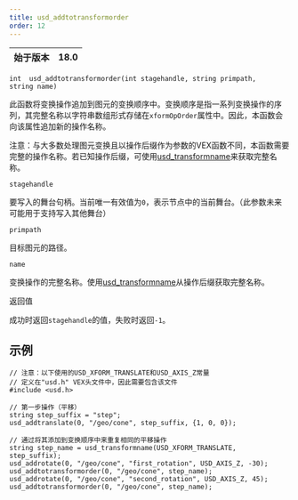 ```yaml
---
title: usd_addtotransformorder
order: 12
---
```

| 始于版本 | 18.0 |
| --- | --- |

`int  usd_addtotransformorder(int stagehandle, string primpath, string name)`

此函数将变换操作追加到图元的变换顺序中。变换顺序是指一系列变换操作的序列，其完整名称以字符串数组形式存储在`xformOpOrder`属性中。因此，本函数会向该属性追加新的操作名称。

注意：与大多数处理图元变换且以操作后缀作为参数的VEX函数不同，本函数需要完整的操作名称。若已知操作后缀，可使用[usd_transformname](/zh-cn/houdini-vex/usd/usd_transformname "构造变换操作的完整名称")来获取完整名称。

`stagehandle`

要写入的舞台句柄。当前唯一有效值为`0`，表示节点中的当前舞台。（此参数未来可能用于支持写入其他舞台）

`primpath`

目标图元的路径。

`name`

变换操作的完整名称。使用[usd_transformname](/zh-cn/houdini-vex/usd/usd_transformname "构造变换操作的完整名称")从操作后缀获取完整名称。

返回值

成功时返回`stagehandle`的值，失败时返回`-1`。

## 示例

```vex
// 注意：以下使用的USD_XFORM_TRANSLATE和USD_AXIS_Z常量
// 定义在"usd.h" VEX头文件中，因此需要包含该文件
#include <usd.h>

// 第一步操作（平移）
string step_suffix = "step";
usd_addtranslate(0, "/geo/cone", step_suffix, {1, 0, 0});

// 通过将其添加到变换顺序中来重复相同的平移操作
string step_name = usd_transformname(USD_XFORM_TRANSLATE, step_suffix);
usd_addrotate(0, "/geo/cone", "first_rotation", USD_AXIS_Z, -30);
usd_addtotransformorder(0, "/geo/cone", step_name);
usd_addrotate(0, "/geo/cone", "second_rotation", USD_AXIS_Z, 45);
usd_addtotransformorder(0, "/geo/cone", step_name);

```
